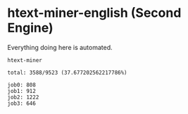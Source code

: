 # htext-miner-english (Second Engine)

Everything doing here is automated.

```
htext-miner

total: 3588/9523 (37.677202562217786%)

job0: 808
job1: 912
job2: 1222
job3: 646
```